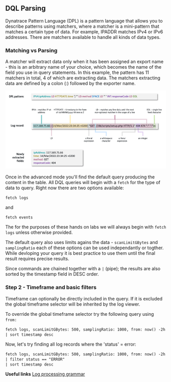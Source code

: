 ## DQL Parsing

Dynatrace Pattern Language (DPL) is a pattern language that allows you to describe patterns using matchers, where a matcher is a mini-pattern that matches a certain type of data. For example, IPADDR matches IPv4 or IPv6 addresses. There are matchers available to handle all kinds of data types.

### Matching vs Parsing
A matcher will extract data only when it has been assigned an export name - this is an arbitrary name of your choice, which becomes the name of the field you use in query statements. In this example, the pattern has 11 matchers in total, 4 of which are extracting data. The matchers extracting data are defined by a colon (:) followed by the exporter name.

![Logs & Events Viewer](../../assets/images/parsingExample.png)

Once in the advanced mode you'll find the default query producing the content in the table. All DQL queries will begin with a `fetch` for the type of data to query. Right now there are two options available:
```
fetch logs
```
and
```
fetch events
```
The for the purposes of these hands on labs we will always begin with `fetch logs` unless otherwise provided.

The default query also uses limits agains the data - `scanLimitGBytes` and `samplingRatio` each of these options can be used independantly or togther. While devloping your query it is best practice to use them until the final result requires precise results.



Since commands are chained together with a `|` (pipe); the results are also sorted by the timestamp field in DESC order.

### Step 2 - Timeframe and basic filters

Timeframe can optionally be directly included in the query. If it is excluded the global timeframe selector will be inherited by the log viewer. 

To override the global timeframe selector try the following query using `from:`

```
fetch logs, scanLimitGBytes: 500, samplingRatio: 1000, from: now() -2h
| sort timestamp desc
```

Now, let's try finding all log records where the 'status' = error:

```
fetch logs, scanLimitGBytes: 500, samplingRatio: 1000, from: now() -2h
| filter status == "ERROR"
| sort timestamp desc
```
**Useful links**
[Log processing grammar]([https://www.google.com](https://www.dynatrace.com/support/help/how-to-use-dynatrace/dynatrace-pattern-language/log-processing-grammar) "Grammar")


